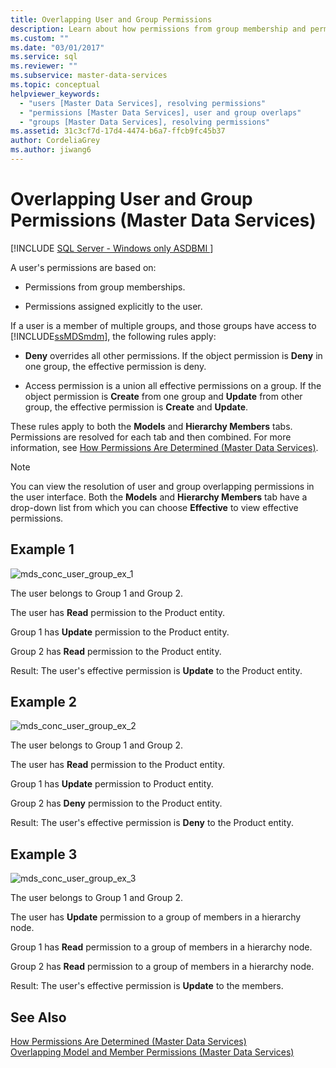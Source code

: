 ```yaml
---
title: Overlapping User and Group Permissions
description: Learn about how permissions from group membership and permissions assigned to users interact in the Models and Hierarchy Members tabs in Master Data Services.
ms.custom: ""
ms.date: "03/01/2017"
ms.service: sql
ms.reviewer: ""
ms.subservice: master-data-services
ms.topic: conceptual
helpviewer_keywords: 
  - "users [Master Data Services], resolving permissions"
  - "permissions [Master Data Services], user and group overlaps"
  - "groups [Master Data Services], resolving permissions"
ms.assetid: 31c3cf7d-17d4-4474-b6a7-ffcb9fc45b37
author: CordeliaGrey
ms.author: jiwang6
---
```

# Overlapping User and Group Permissions (Master Data Services)

[!INCLUDE [SQL Server - Windows only ASDBMI  ](../includes/applies-to-version/sql-windows-only-asdbmi.md)]

  A user's permissions are based on:  
  
-   Permissions from group memberships.  
  
-   Permissions assigned explicitly to the user.  
  
 If a user is a member of multiple groups, and those groups have access to [!INCLUDE[ssMDSmdm](../includes/ssmdsmdm-md.md)], the following rules apply:  
  
-   **Deny** overrides all other permissions. If the object permission is **Deny** in one group, the effective permission is deny.  
  
-   Access permission is a union all effective permissions on a group. If the object permission is **Create** from one group and **Update** from other group, the effective permission is **Create** and **Update**.  
  
 These rules apply to both the **Models** and **Hierarchy Members** tabs. Permissions are resolved for each tab and then combined. For more information, see [How Permissions Are Determined &#40;Master Data Services&#41;](../master-data-services/how-permissions-are-determined-master-data-services.md).  
  
> [!NOTE]  
>  You can view the resolution of user and group overlapping permissions in the user interface. Both the **Models** and **Hierarchy Members** tab have a drop-down list from which you can choose **Effective** to view effective permissions.  
  
## Example 1  
 ![mds_conc_user_group_ex_1](../master-data-services/media/mds-conc-user-group-ex-1.gif "mds_conc_user_group_ex_1")  
  
 The user belongs to Group 1 and Group 2.  
  
 The user has **Read** permission to the Product entity.  
  
 Group 1 has **Update** permission to the Product entity.  
  
 Group 2 has **Read** permission to the Product entity.  
  
 Result: The user's effective permission is **Update** to the Product entity.  
  
## Example 2  
 ![mds_conc_user_group_ex_2](../master-data-services/media/mds-conc-user-group-ex-2.gif "mds_conc_user_group_ex_2")  
  
 The user belongs to Group 1 and Group 2.  
  
 The user has **Read** permission to the Product entity.  
  
 Group 1 has **Update** permission to Product entity.  
  
 Group 2 has **Deny** permission to the Product entity.  
  
 Result: The user's effective permission is **Deny** to the Product entity.  
  
## Example 3  
 ![mds_conc_user_group_ex_3](../master-data-services/media/mds-conc-user-group-ex-3.gif "mds_conc_user_group_ex_3")  
  
 The user belongs to Group 1 and Group 2.  
  
 The user has **Update** permission to a group of members in a hierarchy node.  
  
 Group 1 has **Read** permission to a group of members in a hierarchy node.  
  
 Group 2 has **Read** permission to a group of members in a hierarchy node.  
  
 Result: The user's effective permission is **Update** to the members.  
  
## See Also  
 [How Permissions Are Determined &#40;Master Data Services&#41;](../master-data-services/how-permissions-are-determined-master-data-services.md)   
 [Overlapping Model and Member Permissions &#40;Master Data Services&#41;](../master-data-services/overlapping-model-and-member-permissions-master-data-services.md)  
  
  
